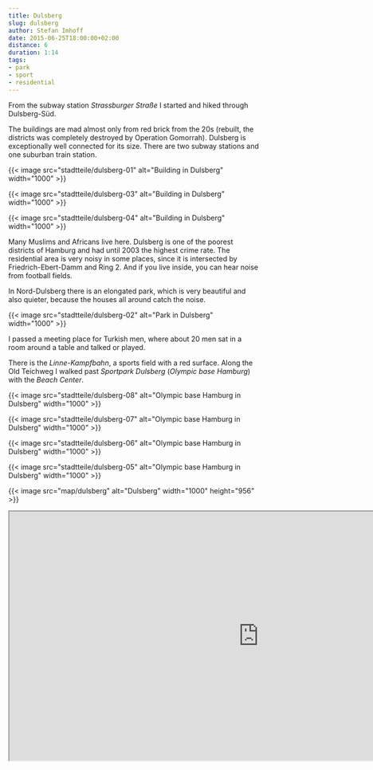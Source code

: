 ```yaml
---
title: Dulsberg
slug: dulsberg
author: Stefan Imhoff
date: 2015-06-25T18:00:00+02:00
distance: 6
duration: 1:14
tags:
- park
- sport
- residential
---
```


From the subway station *Strassburger Straße* I started and hiked through Dulsberg-Süd.

The buildings are mad almost only from red brick from the 20s (rebuilt, the districts was completely destroyed by Operation Gomorrah). Dulsberg is exceptionally well connected for its size. There are two subway stations and one suburban train station.

{{< image src="stadtteile/dulsberg-01" alt="Building in Dulsberg" width="1000" >}}

{{< image src="stadtteile/dulsberg-03" alt="Building in Dulsberg" width="1000" >}}

{{< image src="stadtteile/dulsberg-04" alt="Building in Dulsberg" width="1000" >}}

Many Muslims and Africans live here. Dulsberg is one of the poorest districts of Hamburg and had until 2003 the highest crime rate. The residential area is very noisy in some places, since it is intersected by Friedrich-Ebert-Damm and Ring 2. And if you live inside, you can hear noise from football fields.

In Nord-Dulsberg there is an elongated park, which is very beautiful and also quieter, because the houses all around catch the noise.

{{< image src="stadtteile/dulsberg-02" alt="Park in Dulsberg" width="1000" >}}

I passed a meeting place for Turkish men, where about 20 men sat in a room around a table and talked or played.

There is the *Linne-Kampfbahn*, a sports field with a red surface. Along the Old Teichweg I walked past *Sportpark Dulsberg* (*Olympic base Hamburg*) with the *Beach Center*.

{{< image src="stadtteile/dulsberg-08" alt="Olympic base Hamburg in Dulsberg" width="1000" >}}

{{< image src="stadtteile/dulsberg-07" alt="Olympic base Hamburg in Dulsberg" width="1000" >}}

{{< image src="stadtteile/dulsberg-06" alt="Olympic base Hamburg in Dulsberg" width="1000" >}}

{{< image src="stadtteile/dulsberg-05" alt="Olympic base Hamburg in Dulsberg" width="1000" >}}

{{< image src="map/dulsberg" alt="Dulsberg" width="1000" height="956" >}}

<iframe class="map" src="https://www.google.com/maps/d/u/0/embed?mid=1AnMqAxAuujp1SmoHMmTPpfvPCfQ" width="1000" height="500">
</iframe>
